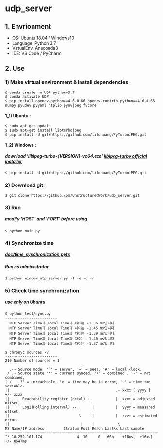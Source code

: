 # udp_server
## 1. Envrionment
  - OS: Ubuntu 18.04 / Windows10 
  - Language: Python 3.7
  - VirtualEnv: Anaconda3
  - IDE: VS Code / PyCharm

## 2. Use

  ### 1) Make virtual environment & install dependencies :

    $ conda create -n UDP python=3.7
    $ conda activate UDP
    $ pip install opencv-python==4.6.0.66 opencv-contrib-python==4.6.0.66 numpy pyudev pyyaml ntplib pynvjpeg fvcore
  
  #### 1_1) Ubuntu : 
    $ sudo apt-get update
    $ sudo apt-get install libturbojpeg
    $ pip install -U git+https://github.com/lilohuang/PyTurboJPEG.git

  #### 1_2) Windows :
  ##### download 'libjpeg-turbo-{VERSION}-vc64.exe' [libjpeg-turbo official installer](https://sourceforge.net/projects/libjpeg-turbo/files/)    
    $ pip install -U git+https://github.com/lilohuang/PyTurboJPEG.git 
  
  ### 2) Download git:
    $ git clone https://github.com/UnstructuredWork/udp_server.git

  ### 3) Run
  ##### modify 'HOST' and 'PORT' before using
    $ python main.py

  ### 4) Synchronize time
  ##### [doc/time_synchronization.pptx](doc/time_synchronization.pptx)
  ##### Run as administrator
    $ python window_ntp_server.py -f -e -c -r 
    
  ### 5) Check time synchronization 
  ##### use only on Ubuntu
    $ python test/sync.py
    ------------------------
      NTP Server Time과 Local Time과 차이는 -1.36 ms입니다.
      NTP Server Time과 Local Time과 차이는 -1.45 ms입니다.
      NTP Server Time과 Local Time과 차이는 -1.39 ms입니다.
      NTP Server Time과 Local Time과 차이는 -1.40 ms입니다.
      NTP Server Time과 Local Time과 차이는 -1.37 ms입니다.
    
    $ chronyc sources -v
    ------------------------
    210 Number of sources = 1
    
      .-- Source mode  '^' = server, '=' = peer, '#' = local clock.
     / .- Source state '*' = current synced, '+' = combined , '-' = not combined,
    | /   '?' = unreachable, 'x' = time may be in error, '~' = time too variable.
    ||                                                 .- xxxx [ yyyy ] +/- zzzz
    ||      Reachability register (octal) -.           |  xxxx = adjusted offset,
    ||      Log2(Polling interval) --.      |          |  yyyy = measured offset,
    ||                                \     |          |  zzzz = estimated error.
    ||                                 |    |           \
    MS Name/IP address         Stratum Poll Reach LastRx Last sample               
    ===============================================================================
    ^* 10.252.101.174                4  10     0   66h    +18us[  +16us] +/- 8647ms
